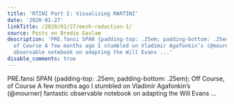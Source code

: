 ```yaml
---
title: 'RTINI Part I: Visualizing MARTINI'
date: '2020-01-27'
linkTitle: /2020/01/27/mesh-reduction-1/
source: Posts on Brodie Gaslam
description: 'PRE.fansi SPAN {padding-top: .25em; padding-bottom: .25em}; Off Course,
  of Course A few months ago I stumbled on Vladimir Agafonkin’s (@mourner) fantastic
  observable notebook on adapting the Will Evans ...'
disable_comments: true
---
```

PRE.fansi SPAN {padding-top: .25em; padding-bottom: .25em}; Off Course, of Course A few months ago I stumbled on Vladimir Agafonkin’s (@mourner) fantastic observable notebook on adapting the Will Evans ...